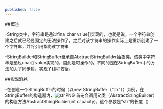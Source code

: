 ```yaml
---
published: false
---
```

##概述

-String类中，字符串是通过final char value[]实现的，也就是说，一个字符串创建之后就已经是固定的无法操作了，之后对该字符串的操作实际上是重新创建了一个字符串，并将引用指向该字符串

-StringBuilder和StringBuffer继承自AbstractStringBuilder抽象类，该类中字符串是通过char[] value实现的，因此是可操作的。不同的是在StringBuffer中的方法加入了同步锁，实现了线程安全。

##资源消耗

-在创建一个StringBuffer的时候（以new StringBuffer（“str”））为例，在StringBuffer的构造器内，![str.PNG]({{site.baseurl}}/_posts/str.PNG)
首先会调用父类（AbstractStringBuilder）的构造方法AbstractStringBuilder(int capacity)，这个参数是“str”的长度（）



